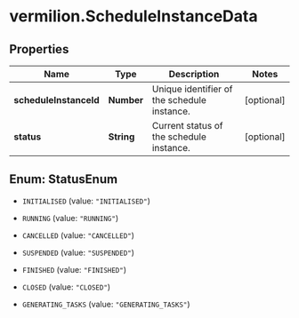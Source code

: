 # vermilion.ScheduleInstanceData

## Properties

Name | Type | Description | Notes
------------ | ------------- | ------------- | -------------
**scheduleInstanceId** | **Number** | Unique identifier of the schedule instance. | [optional] 
**status** | **String** | Current status of the schedule instance. | [optional] 



## Enum: StatusEnum


* `INITIALISED` (value: `"INITIALISED"`)

* `RUNNING` (value: `"RUNNING"`)

* `CANCELLED` (value: `"CANCELLED"`)

* `SUSPENDED` (value: `"SUSPENDED"`)

* `FINISHED` (value: `"FINISHED"`)

* `CLOSED` (value: `"CLOSED"`)

* `GENERATING_TASKS` (value: `"GENERATING_TASKS"`)




